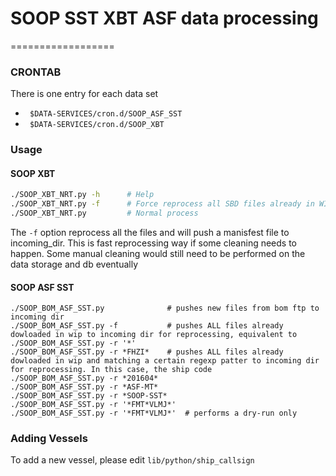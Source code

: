 # SOOP SST XBT ASF data processing
==================

### CRONTAB 
There is one entry for each data set
 * ``` $DATA-SERVICES/cron.d/SOOP_ASF_SST```
 * ``` $DATA-SERVICES/cron.d/SOOP_XBT```

### Usage

#### SOOP XBT
```bash
./SOOP_XBT_NRT.py -h      # Help
./SOOP_XBT_NRT.py -f      # Force reprocess all SBD files already in WIP
./SOOP_XBT_NRT.py         # Normal process
```

The ```-f``` option reprocess all the files and will push a manisfest file to
incoming_dir. This is fast reprocessing way if some cleaning needs to happen. 
Some manual cleaning would still need to be performed on the data storage and 
db eventually


#### SOOP ASF SST
```
./SOOP_BOM_ASF_SST.py              # pushes new files from bom ftp to incoming dir
./SOOP_BOM_ASF_SST.py -f           # pushes ALL files already dowloaded in wip to incoming dir for reprocessing, equivalent to ./SOOP_BOM_ASF_SST.py -r '*'
./SOOP_BOM_ASF_SST.py -r *FHZI*    # pushes ALL files already dowloaded in wip and matching a certain regexp patter to incoming dir for reprocessing. In this case, the ship code
./SOOP_BOM_ASF_SST.py -r *201604*
./SOOP_BOM_ASF_SST.py -r *ASF-MT*
./SOOP_BOM_ASF_SST.py -r *SOOP-SST*
./SOOP_BOM_ASF_SST.py -r '*FMT*VLMJ*'
./SOOP_BOM_ASF_SST.py -r '*FMT*VLMJ*'  # performs a dry-run only
```

### Adding Vessels
To add a new vessel, please edit ```lib/python/ship_callsign```

